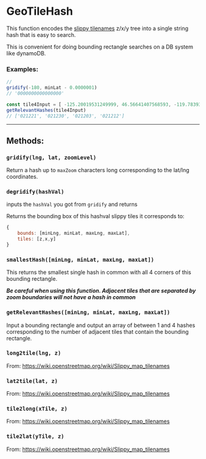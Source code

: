 # GeoTileHash

This function encodes the [slippy tilenames](https://wiki.openstreetmap.org/wiki/Slippy_map_tilenames) z/x/y tree into a single string hash that is easy to search. 

This is convenient for doing bounding rectangle searches on a DB system like dynamoDB.

### Examples:

```js
// 
gridify(-180, minLat - 0.0000001)
// '0000000000000000'

const tile4Input = [ -125.20019531249999, 46.56641407568593, -119.783935546875, 49.880477638742555 ]
getRelevantHashes(tile4Input)
// ['021221', '021230', '021203', '021212']

```

-----------

## Methods:

### `gridify(lng, lat, zoomLevel)`

Return a hash up to `maxZoom` characters long corresponding to the lat/lng coordinates.

### `degridify(hashVal)`

inputs the `hashVal` you got from `gridify` and returns 

Returns the bounding box of this hashval slippy tiles it corresponds to:

```js
{
    bounds: [minLng, minLat, maxLng, maxLat],
    tiles: [z,x,y]
}
```

### `smallestHash([minLng, minLat, maxLng, maxLat])`

This returns the smallest single hash in common with all 4 corners of this bounding rectangle. 

***Be careful when using this function. Adjacent tiles that are separated by zoom boundaries will not have a hash in common***

### `getRelevantHashes([minLng, minLat, maxLng, maxLat])`

Input a bounding rectangle and output an array of between 1 and 4 hashes corresponding to the  number of adjacent tiles that contain the bounding rectangle.


### `long2tile(lng, z)`

From: <https://wiki.openstreetmap.org/wiki/Slippy_map_tilenames>

### `lat2tile(lat, z)`

From: <https://wiki.openstreetmap.org/wiki/Slippy_map_tilenames>

### `tile2long(xTile, z)`

From: <https://wiki.openstreetmap.org/wiki/Slippy_map_tilenames>

### `tile2lat(yTile, z)`

From: <https://wiki.openstreetmap.org/wiki/Slippy_map_tilenames>
